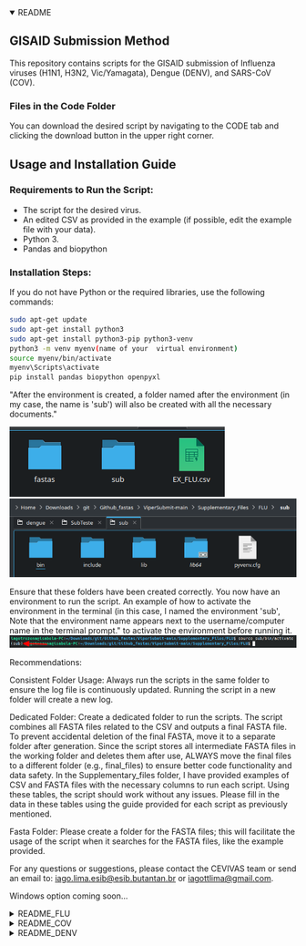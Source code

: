 <details open>
  <summary>README</summary>
  
  ## GISAID Submission Method
  
  This repository contains scripts for the GISAID submission of Influenza viruses (H1N1, H3N2, Vic/Yamagata), Dengue (DENV), and SARS-CoV (COV).
  
  ### Files in the Code Folder
  
  You can download the desired script by navigating to the CODE tab and clicking the download button in the upper right corner.
  
  ## Usage and Installation Guide
  
  ### Requirements to Run the Script:
  - The script for the desired virus.
  - An edited CSV as provided in the example (if possible, edit the example file with your data).
  - Python 3.
  - Pandas and biopython
  
  ### Installation Steps:
  If you do not have Python or the required libraries, use the following commands:
  
  ```sh
  sudo apt-get update
  sudo apt-get install python3
  sudo apt-get install python3-pip python3-venv
  python3 -m venv myenv(name of your  virtual environment)
  source myenv/bin/activate
  myenv\Scripts\activate
  pip install pandas biopython openpyxl

  ```
 "After the environment is created, a folder named after the environment (in my case, the name is 'sub') will also be created with all the necessary documents."
  
  ![ENV1](./Pictures/envEX1.png)
  ![ENV2](./Pictures/envEX2.png) 
  
  Ensure that these folders have been created correctly.
  You now have an environment to run the script. 
  An example of how to activate the environment in the terminal (in this case, I named the environment 'sub', Note that the environment name appears next to the username/computer name in the terminal prompt."
  to activate the environment before running it.
  ![ENV3](./Pictures/envEX3.png)
  
  
  Recommendations:

  Consistent Folder Usage: Always run the scripts in the same folder to ensure the log file is continuously updated. Running the script in a new folder will create a new log.

 Dedicated Folder: Create a dedicated folder to run the scripts. The script combines all FASTA files related to the CSV and outputs a final FASTA file. To prevent accidental deletion of the final FASTA, move it to a separate folder after generation. Since the script stores all intermediate FASTA files in the working folder and deletes     them after use, ALWAYS move the final files to a different folder (e.g., final_files) to ensure better code functionality and data safety.
 In the Supplementary_files folder, I have provided examples of CSV and FASTA files with the necessary columns to run each script. Using these tables, the script should work without any issues. Please fill in the data in these tables using the guide provided for each script as previously mentioned.
 
 Fasta Folder: Please create a folder for the FASTA files; this will facilitate the usage of the script when it searches for the FASTA files, like the example provided.

 
  For any questions or suggestions, please contact the CEVIVAS team or send an email to: iago.lima.esib@esib.butantan.br or iagottlima@gmail.com.


  Windows option coming soon...

</details>
<details>
  <summary>README_FLU</summary>

This README provides an overview of the data columns and script requirements for the SG-FLU project.

   Data Columns

    ID: Sample ID
    Genome: The name of the FASTA file
    Type: Flu type (A or B)
    Subtype: The subtype of the flu (H1N1, H3N2, Victoria, or Yamagata)
    REQUESTING_STATE: Your state
    Segment_1_Coverage: Coverage of segment 1
    Segment_2_Coverage: Coverage of segment 2
    Segment_3_Coverage: Coverage of segment 3
    Segment_4_Coverage: Coverage of segment 4
    Segment_5_Coverage: Coverage of segment 5
    Segment_6_Coverage: Coverage of segment 6
    Segment_7_Coverage: Coverage of segment 7
    Segment_8_Coverage: Coverage of segment 8
    REQUESTING_UNIT: Name of your unit
    Collection_Date: Collection date
    Authors: Name of the authors (please follow the example)
  Script Arguments
  ![codeflu](./Pictures/Code1.png)
    
    --input: The CSV file with your data
    --output: Name of the output file
    --D: Number of the dynamic
    --fasta: Path to the folder with FASTA files
    --cover: Percentage of coverage of segments you want


    python3 subGisaid_FLU.py --input  --output  --D --fasta  --cover 

The output of the script includes one log file, one FASTA file with formatted headers, and one XLSX file ready for submission to GISAID.

![code2flu](./Pictures/ArquiEX1.png)

NOTE: The header of the FASTA file NEEDS to be the SAME as the content in the Genome column. Please verify this.

Example: If the Genome column contains "EPI_ISL_00097", the FASTA header should be "EPI_ISL_00097".
![fastaflu](./Pictures/fastaEX.png)
![ColumFLu](./Pictures/FastaEX2.png)







</details>

<details>
  <summary>README_COV</summary>
Explanations

This README provides an overview of the data columns and script requirements for the SG-COV project.
Data Columns

    ID: Sample ID
    Genome: The name of the FASTA file
    Pangolin_lineage: Lineage of pangolin
    Clade: Number of the clade
    REQUESTING_UNIT: The name of your laboratory
    State: Your state
    Abbreviations: Abbreviation of your state
    Collection_Date: Collection date
    REQUESTING_SEQ: Laboratory that sequenced the sample
    Authors: Names of the authors (please follow the example)
    Country: Your country
    Continent: Your continent
    
  Script Arguments
  ![codeCOV2](./Pictures/covEX.png)
    --input: The CSV file with your data
    --output: Name of the output file
    --D: Number of the dynamic
    --fasta: Path to the folder with FASTA files
    --cover: Percentage of coverage of segments you want


    python3 subGisaid_FLU.py --input  --output  --D --fasta 

The output of the script includes one log file, one FASTA file with formatted headers, and one XLSX file ready for submission to GISAID.

![codeCOV1](./Pictures/covEXAQUS.png)





NOTE: The header of the FASTA file NEEDS to be the SAME as the content in the Genome column. Please verify this.

Example: If the Genome column contains "EPI_ISL_00097", the FASTA header should be "EPI_ISL_00097".
![fastaCOV](./Pictures/fastaCOV1.png)
![ColumCOV](./Pictures/ColumCOV.png)

</details>















<details>
  <summary>README_DENV</summary>
  SG-DENV README
Explanations

This README provides an overview of the data columns and script requirements for the SG-DENV project.
Data Columns

    ID: Sample ID
    Genome: The name of the FASTA file
    Serotype: The serotype of the sample
    Genotype: The genotype of the sample
    REQUESTING_UNIT: The name of partner laboratories (if not applicable, put the name of your lab)
    State: Your state
    Abbreviations: Abbreviation of your state
    Collection_Date: Collection date
    REQUESTING_SEQ: Laboratory that sequenced the sample
    Authors: Names of the authors (please follow the example)
    Country: Your country
    Continent: Your continent

  Script Arguments
  ![codeDENV2](./Pictures/DENVCODE.png)
    
    --input: The CSV file with your data
    --output: Name of the output file
    --D: Number of the dynamic
    --fasta: Path to the folder with FASTA files
    --cover: Percentage of coverage of segments you want



    python3 subGisaid_DENV.py --input  --output  --D --fasta  

The output of the script includes one log file, one FASTA file with formatted headers, and one XLSX file ready for submission to GISAID.

![codeDENV1](./Pictures/DENVarquiv.png)





NOTE: The header of the FASTA file NEEDS to be the SAME as the content in the Genome column. Please verify this.

Example: If the Genome column contains "EPI_ISL_00097", the FASTA header should be "EPI_ISL_00097".
![fastaDENV](./Pictures/DENVfasta.png)
![ColumDENV](./Pictures/denvCOLUM.png)


</details>
